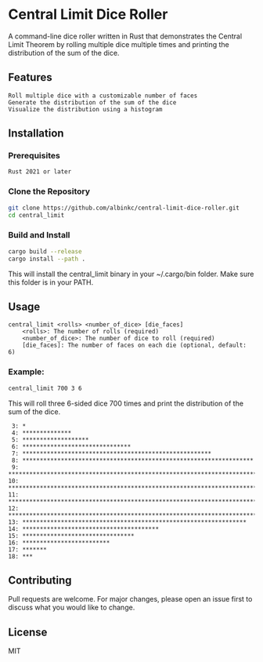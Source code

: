 
# Central Limit Dice Roller
A command-line dice roller written in Rust that demonstrates the Central Limit Theorem by rolling multiple dice multiple times and printing the distribution of the sum of the dice.

## Features

    Roll multiple dice with a customizable number of faces
    Generate the distribution of the sum of the dice
    Visualize the distribution using a histogram

## Installation

### Prerequisites
    Rust 2021 or later

### Clone the Repository
```sh
git clone https://github.com/albinkc/central-limit-dice-roller.git
cd central_limit
```

### Build and Install
```sh
cargo build --release
cargo install --path .
```
This will install the central_limit binary in your ~/.cargo/bin folder. Make sure this folder is in your PATH.

## Usage
	central_limit <rolls> <number_of_dice> [die_faces]
		<rolls>: The number of rolls (required)
		<number_of_dice>: The number of dice to roll (required)
		[die_faces]: The number of faces on each die (optional, default: 6)

### Example:
```sh
central_limit 700 3 6
```
This will roll three 6-sided dice 700 times and print the distribution of the sum of the dice.

```
 3: *
 4: **************
 5: *******************
 6: *******************************
 7: ******************************************************
 8: ******************************************************************
 9: *************************************************************************************
10: ***********************************************************************************************
11: ***********************************************************************************
12: **********************************************************************************
13: ****************************************************************
14: ***************************************
15: ********************************
16: *************************
17: *******
18: ***
```

## Contributing

Pull requests are welcome. For major changes, please open an issue first to discuss what you would like to change.

## License
MIT


